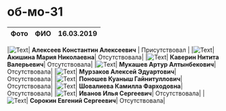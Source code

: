 # об-мо-31

|Фото|ФИО|16.03.2019|  
|----|----|----|

|![Text](http://image2.thematicnews.com/uploads/topics/preview/00/01/80/70/2e5dcb471e.jpg )| **Алексеев Константин Алексеевич** | Присутствовал |
|![Text](http://image2.thematicnews.com/uploads/topics/preview/00/01/80/70/2e5dcb471e.jpg )| **Акишина Мария Николаевна**| Отсутствовала|
|![Text](http://image2.thematicnews.com/uploads/topics/preview/00/01/80/70/2e5dcb471e.jpg )| **Каверин Нитита Валерьевич**| Отсутствовала|
|![Text](http://image2.thematicnews.com/uploads/topics/preview/00/01/80/70/2e5dcb471e.jpg )| **Мукашев Артур Алтынбекович**| Отсутствовала|
|![Text](http://image2.thematicnews.com/uploads/topics/preview/00/01/80/70/2e5dcb471e.jpg )| **Мурзаков Алексей Эдуартович**| Отсутствовала|
|![Text](http://image2.thematicnews.com/uploads/topics/preview/00/01/80/70/2e5dcb471e.jpg )| **Поношев Куаныш Гайнитуллович**| Отсутствовала|
|![Text](http://image2.thematicnews.com/uploads/topics/preview/00/01/80/70/2e5dcb471e.jpg )| **Шовалиева Камилла Фарходовна**| Отсутствовала|
|![Text](http://image2.thematicnews.com/uploads/topics/preview/00/01/80/70/2e5dcb471e.jpg )| **Иванов Илья Сергеевич**| Отсутствовала|
|![Text](http://image2.thematicnews.com/uploads/topics/preview/00/01/80/70/2e5dcb471e.jpg )| **Сорокин Евгений Сергеевич**| Отсутствовала|

